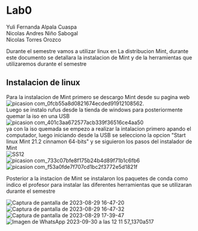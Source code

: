 # Lab0

Yuli Fernanda Alpala Cuaspa  
Nicolas Andres Niño Sabogal  
Nicolas Torres Orozco  

Durante el semestre vamos a utilizar linux en La distribucion Mint, durante este documento se detallara la instalacion de Mint y de la herramientas que utilizaremos durante el semestre  

## Instalacion de linux  
Para la instalacion de Mint primero se descargo Mint desde su pagina web  
![picasion com_0fcb55a8d0821674ecded91912108562](https://github.com/NicolasA23/Lab0/assets/68253371/23ad914d-d6d6-4fc6-913b-f49adcfff09e).  
Luego se instalo rufus desde la tienda de windows para posteriormente quemar la iso en una USB  
![picasion com_401c3aa672577acb339f36516ce4aa50](https://github.com/NicolasA23/Lab0/assets/68253371/1ae6f54f-972a-4a39-9dcc-8ec8bf426472)  
ya con la iso quemada se empezo a realizar la intalacion primero apando el computador, luego iniciando desde la USB se selecciono la opcion "Start linux Mint 21.2 cinnamon 64-bits" y se siguieron los pasos del instalador de Mint  
![SS12](https://github.com/NicolasA23/Lab0/assets/68253371/323512a4-816d-4b38-a5fa-29b0a2a16884)  
![picasion com_733c07bfe8f175b24b4d89f71b1c6fb6](https://github.com/NicolasA23/Lab0/assets/68253371/d8ce30c3-2e8b-484e-ba18-0e05e256d9fd)  
![picasion com_f53a0fde7f707cd1bc2f3772e5d1821f](https://github.com/NicolasA23/Lab0/assets/68253371/c53c4d3e-997d-4e2e-9751-a8d0b411bb77)  



Posterior a la instacion de Mint se instalaron los paquetes de conda como indico el profesor para instalar las diferentes herramientas que se utilizaran durante el semestre 

![Captura de pantalla de 2023-08-29 16-47-20](https://github.com/NicolasA23/Lab0/assets/68253371/34c8dc2f-115f-4848-b543-d2374fd66513)  
![Captura de pantalla de 2023-08-29 16-47-32](https://github.com/NicolasA23/Lab0/assets/68253371/2d9f63df-f543-44ec-9919-567cc9887aea)  
![Captura de pantalla de 2023-08-29 17-39-47](https://github.com/NicolasA23/Lab0/assets/68253371/162e4ab6-042f-4880-b0e0-2ca405646e93)  
![Imagen de WhatsApp 2023-09-30 a las 12 11 57_1370a517](https://github.com/NicolasA23/Lab0/assets/68253371/2b58c3ea-0a28-4722-bd9c-8a82b5cc5a8f)

 
